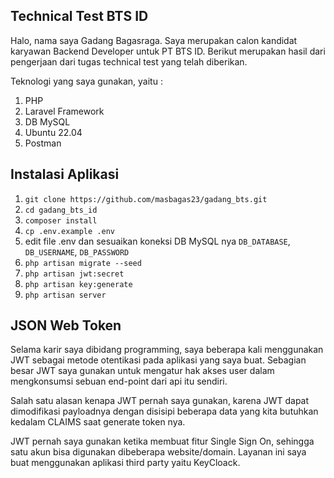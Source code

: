 ## Technical Test BTS ID
Halo, nama saya Gadang Bagasraga. Saya merupakan calon kandidat karyawan Backend Developer untuk PT BTS ID. Berikut merupakan hasil dari pengerjaan dari tugas technical test yang telah diberikan.

Teknologi yang saya gunakan, yaitu :
 1. PHP
 2. Laravel Framework
 3. DB MySQL
 4. Ubuntu 22.04 
 5. Postman

## Instalasi Aplikasi

 1. `git clone https://github.com/masbagas23/gadang_bts.git`
 2. `cd gadang_bts_id`
 3. `composer install`
 4. `cp .env.example .env`
 5. edit file .env dan sesuaikan koneksi DB MySQL nya `DB_DATABASE`, `DB_USERNAME`, `DB_PASSWORD`
 6. `php artisan migrate --seed`
 7. `php artisan jwt:secret` 
 8. `php artisan key:generate`
 9. `php artisan server`
## JSON Web Token
Selama karir saya dibidang programming, saya beberapa kali menggunakan JWT sebagai metode otentikasi pada aplikasi yang saya buat. Sebagian besar JWT saya gunakan untuk mengatur hak akses user dalam mengkonsumsi sebuan end-point dari api itu sendiri. 

Salah satu alasan kenapa JWT pernah saya gunakan, karena JWT dapat dimodifikasi payloadnya dengan disisipi beberapa data yang kita butuhkan kedalam CLAIMS saat generate token nya.

JWT pernah saya gunakan ketika membuat fitur Single Sign On, sehingga satu akun bisa digunakan dibeberapa website/domain. Layanan ini saya buat menggunakan aplikasi third party yaitu KeyCloack.


